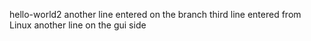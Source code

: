 hello-world2
another line entered on the branch
third line entered from Linux
another line on the gui side

